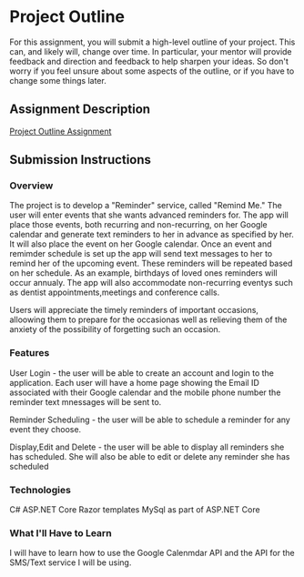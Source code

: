 # Project Outline
For this assignment, you will submit a high-level outline of your project. This can, and likely will, change over time. In particular, your mentor will provide feedback and direction and feedback to help sharpen your ideas. So don't worry if you feel unsure about some aspects of the outline, or if you have to change some things later.

## Assignment Description
[Project Outline Assignment](https://education.launchcode.org/liftoff/assignments/project-outline/)

## Submission Instructions

### Overview
The project is to develop a "Reminder" service, called "Remind Me."
The user will enter events that she wants advanced reminders for.  The app
will place those events, both recurring and non-recurring, on her Google calendar 
and generate text reminders to her in advance as specified by her.  It will also place the event
on her Google calendar. Once an event and remimder schedule is set up the app 
will send text messages to her to remind her of the upcoming event. 
These reminders will be repeated based on her schedule.  As an example,
birthdays of loved ones reminders will occur annualy. The app will also accommodate
non-recurring eventys such as dentist appointments,meetings and conference calls.

Users will appreciate the timely reminders of important occasions, alloowing them to
prepare for the occasionas well as relieving them of the anxiety of the possibility
of forgetting such an occasion.

### Features
User Login - the user will  be able to create an account and login to the application.  Each
user will have a home page showing the Email ID associated with their Google calendar
and the mobile phone number the reminder text mnessages will be sent to.

Reminder Scheduling - the user will be able to schedule a reminder for any event 
they choose.

Display,Edit and Delete - the user will be able to display all reminders she has scheduled. 
She will also be able to edit or delete any reminder she has scheduled

### Technologies
C#
ASP.NET Core
Razor templates
MySql as part of ASP.NET Core


### What I'll Have to Learn
I will have to learn how to use the Google Calenmdar API and the API for 
the SMS/Text service I will be using.